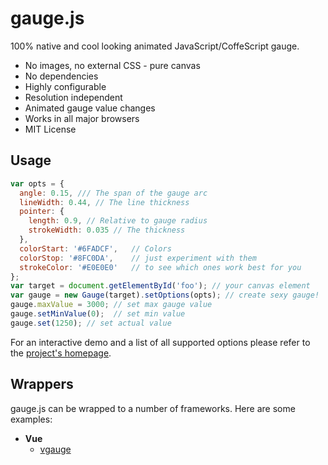 gauge.js
========

100% native and cool looking animated JavaScript/CoffeScript gauge.

 * No images, no external CSS - pure canvas
 * No dependencies
 * Highly configurable
 * Resolution independent
 * Animated gauge value changes
 * Works in all major browsers
 * MIT License

## Usage

```javascript
var opts = {
  angle: 0.15, /// The span of the gauge arc
  lineWidth: 0.44, // The line thickness
  pointer: {
    length: 0.9, // Relative to gauge radius
    strokeWidth: 0.035 // The thickness
  },
  colorStart: '#6FADCF',   // Colors
  colorStop: '#8FC0DA',    // just experiment with them
  strokeColor: '#E0E0E0'   // to see which ones work best for you
};
var target = document.getElementById('foo'); // your canvas element
var gauge = new Gauge(target).setOptions(opts); // create sexy gauge!
gauge.maxValue = 3000; // set max gauge value
gauge.setMinValue(0);  // set min value
gauge.set(1250); // set actual value
```

For an interactive demo and a list of all supported options please refer to the [project's homepage](http://bernii.github.io/gauge.js).

## Wrappers

gauge.js can be wrapped to a number of frameworks. Here are some examples:

* **Vue**
  * [vgauge](https://github.com/amroessam/vgauge)
